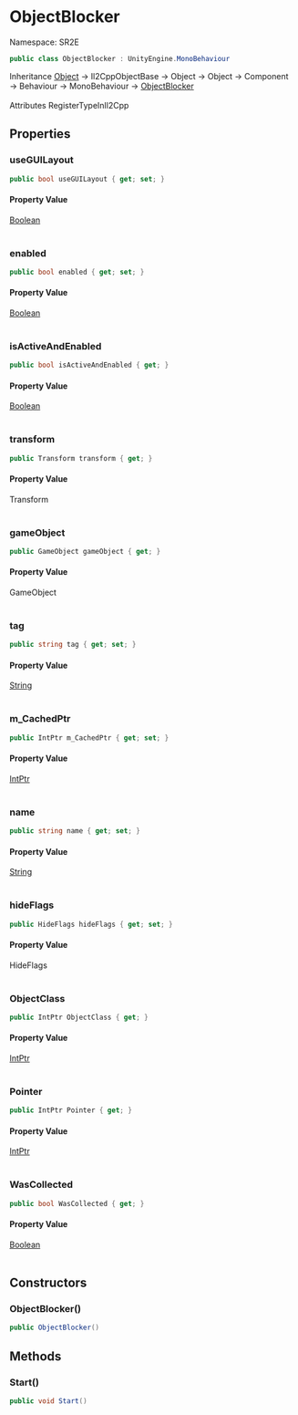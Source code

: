 # ObjectBlocker

Namespace: SR2E

```csharp
public class ObjectBlocker : UnityEngine.MonoBehaviour
```

Inheritance [Object](https://docs.microsoft.com/en-us/dotnet/api/system.object) → Il2CppObjectBase → Object → Object → Component → Behaviour → MonoBehaviour → [ObjectBlocker](/docs/dev/api/sr2e/objectblocker)<br></br>
Attributes RegisterTypeInIl2Cpp

## Properties

### **useGUILayout**

```csharp
public bool useGUILayout { get; set; }
```

#### Property Value

[Boolean](https://docs.microsoft.com/en-us/dotnet/api/system.boolean)<br></br>

### **enabled**

```csharp
public bool enabled { get; set; }
```

#### Property Value

[Boolean](https://docs.microsoft.com/en-us/dotnet/api/system.boolean)<br></br>

### **isActiveAndEnabled**

```csharp
public bool isActiveAndEnabled { get; }
```

#### Property Value

[Boolean](https://docs.microsoft.com/en-us/dotnet/api/system.boolean)<br></br>

### **transform**

```csharp
public Transform transform { get; }
```

#### Property Value

Transform<br></br>

### **gameObject**

```csharp
public GameObject gameObject { get; }
```

#### Property Value

GameObject<br></br>

### **tag**

```csharp
public string tag { get; set; }
```

#### Property Value

[String](https://docs.microsoft.com/en-us/dotnet/api/system.string)<br></br>

### **m_CachedPtr**

```csharp
public IntPtr m_CachedPtr { get; set; }
```

#### Property Value

[IntPtr](https://docs.microsoft.com/en-us/dotnet/api/system.intptr)<br></br>

### **name**

```csharp
public string name { get; set; }
```

#### Property Value

[String](https://docs.microsoft.com/en-us/dotnet/api/system.string)<br></br>

### **hideFlags**

```csharp
public HideFlags hideFlags { get; set; }
```

#### Property Value

HideFlags<br></br>

### **ObjectClass**

```csharp
public IntPtr ObjectClass { get; }
```

#### Property Value

[IntPtr](https://docs.microsoft.com/en-us/dotnet/api/system.intptr)<br></br>

### **Pointer**

```csharp
public IntPtr Pointer { get; }
```

#### Property Value

[IntPtr](https://docs.microsoft.com/en-us/dotnet/api/system.intptr)<br></br>

### **WasCollected**

```csharp
public bool WasCollected { get; }
```

#### Property Value

[Boolean](https://docs.microsoft.com/en-us/dotnet/api/system.boolean)<br></br>

## Constructors

### **ObjectBlocker()**

```csharp
public ObjectBlocker()
```

## Methods

### **Start()**

```csharp
public void Start()
```
